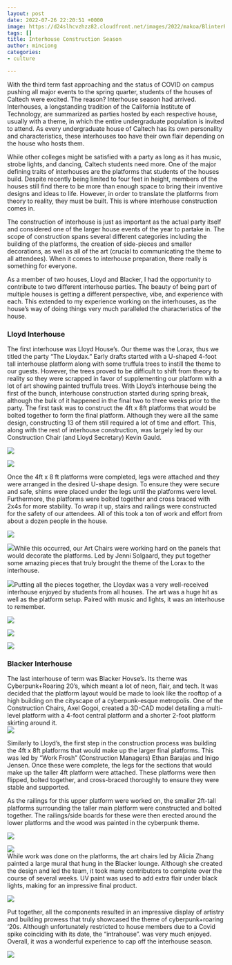 ```yaml
---
layout: post
date: 2022-07-26 22:20:51 +0000
image: https://d24slhcvzhzz82.cloudfront.net/images/2022/makoa/BlinterPlatform1.jpg
tags: []
title: Interhouse Construction Season
author: minciong
categories:
- culture

---
```

With the third term fast approaching and the status of COVID on campus pushing all major events to the spring quarter, students of the houses of Caltech were excited. The reason? Interhouse season had arrived. Interhouses, a longstanding tradition of the California Institute of Technology, are summarized as parties hosted by each respective house, usually with a theme, in which the entire undergraduate population is invited to attend. As every undergraduate house of Caltech has its own personality and characteristics, these interhouses too have their own flair depending on the house who hosts them.

While other colleges might be satisfied with a party as long as it has music, strobe lights, and dancing, Caltech students need more. One of the major defining traits of interhouses are the platforms that students of the houses build. Despite recently being limited to four feet in height, members of the houses still find there to be more than enough space to bring their inventive designs and ideas to life. However, in order to translate the platforms from theory to reality, they must be built. This is where interhouse construction comes in.

The construction of interhouse is just as important as the actual party itself and considered one of the larger house events of the year to partake in. The scope of construction spans several different categories including the building of the platforms, the creation of side-pieces and smaller decorations, as well as all of the art (crucial to communicating the theme to all attendees). When it comes to interhouse preparation, there really is something for everyone.

As a member of two houses, Lloyd and Blacker, I had the opportunity to contribute to two different interhouse parties. The beauty of being part of multiple houses is getting a different perspective, vibe, and experience with each. This extended to my experience working on the interhouses, as the house’s way of doing things very much paralleled the characteristics of the house.

### Lloyd Interhouse

The first interhouse was Lloyd House’s. Our theme was the Lorax, thus we titled the party “The Lloydax.” Early drafts started with a U-shaped 4-foot tall interhouse platform along with some truffula trees to instill the theme to our guests. However, the trees proved to be difficult to shift from theory to reality so they were scrapped in favor of supplementing our platform with a lot of art showing painted truffula trees. With Lloyd’s interhouse being the first of the bunch, interhouse construction started during spring break, although the bulk of it happened in the final two to three weeks prior to the party. The first task was to construct the 4ft x 8ft platforms that would be bolted together to form the final platform. Although they were all the same design, constructing 13 of them still required a lot of time and effort. This, along with the rest of interhouse construction, was largely led by our Construction Chair (and Lloyd Secretary) Kevin Gauld.

![](https://d24slhcvzhzz82.cloudfront.net/images/2022/makoa/LloydaxPlatform1.jpg)

![](https://d24slhcvzhzz82.cloudfront.net/images/2022/makoa/LloydaxPlatform2.jpg)

Once the 4ft x 8 ft platforms were completed, legs were attached and they were arranged in the desired U-shape design. To ensure they were secure and safe, shims were placed under the legs until the platforms were level. Furthermore, the platforms were bolted together and cross braced with 2x4s for more stability. To wrap it up, stairs and railings were constructed for the safety of our attendees. All of this took a ton of work and effort from about a dozen people in the house.

![](https://d24slhcvzhzz82.cloudfront.net/images/2022/makoa/LloydaxPlatform3.jpg)

![](https://d24slhcvzhzz82.cloudfront.net/images/2022/makoa/LloydaxPlatform4.jpg)While this occurred, our Art Chairs were working hard on the panels that would decorate the platforms. Led by Jenni Solgaard, they put together some amazing pieces that truly brought the theme of the Lorax to the interhouse.

![](https://d24slhcvzhzz82.cloudfront.net/images/2022/makoa/LloydaxArt.jpg)Putting all the pieces together, the Lloydax was a very well-received interhouse enjoyed by students from all houses. The art was a huge hit as well as the platform setup. Paired with music and lights, it was an interhouse to remember.

![](https://d24slhcvzhzz82.cloudfront.net/images/2022/makoa/Lloydax1.jpg)

![](https://d24slhcvzhzz82.cloudfront.net/images/2022/makoa/Lloydax2.jpg)

![](https://d24slhcvzhzz82.cloudfront.net/images/2022/makoa/Lloydax3.jpg)

### Blacker Interhouse

The last interhouse of term was Blacker Hovse’s. Its theme was Cyberpunk+Roaring 20’s, which meant a lot of neon, flair, and tech. It was decided that the platform layout would be made to look like the rooftop of a high building on the cityscape of a cyberpunk-esque metropolis. One of the Construction Chairs, Axel Gogoi, created a 3D-CAD model detailing a multi-level platform with a 4-foot central platform and a shorter 2-foot platform skirting around it.  
![](https://d24slhcvzhzz82.cloudfront.net/images/2022/makoa/BlinterCAD.jpg)

Similarly to Lloyd’s, the first step in the construction process was building the 4ft x 8ft platforms that would make up the larger final platforms. This was led by “Work Frosh” (Construction Managers) Ethan Barajas and Inigo Jensen. Once these were complete, the legs for the sections that would make up the taller 4ft platform were attached. These platforms were then flipped, bolted together, and cross-braced thoroughly to ensure they were stable and supported.

As the railings for this upper platform were worked on, the smaller 2ft-tall platforms surrounding the taller main platform were constructed and bolted together. The railings/side boards for these were then erected around the lower platforms and the wood was painted in the cyberpunk theme.

![](https://d24slhcvzhzz82.cloudfront.net/images/2022/makoa/BlinterPlatform1.jpg)

![](https://d24slhcvzhzz82.cloudfront.net/images/2022/makoa/BlinterPlatform2.jpg)  
While work was done on the platforms, the art chairs led by Alicia Zhang painted a large mural that hung in the Blacker lounge. Although she created the design and led the team, it took many contributors to complete over the course of several weeks. UV paint was used to add extra flair under black lights, making for an impressive final product.

![](https://d24slhcvzhzz82.cloudfront.net/images/2022/makoa/BlinterArt.jpg)

Put together, all the components resulted in an impressive display of artistry and building prowess that truly showcased the theme of cyberpunk+roaring ‘20s. Although unfortunately restricted to house members due to a Covid spike coinciding with its date, the “intrahouse”. was very much enjoyed. Overall, it was a wonderful experience to cap off the interhouse season.

![](https://d24slhcvzhzz82.cloudfront.net/images/2022/makoa/BlinterAerial.jpg)